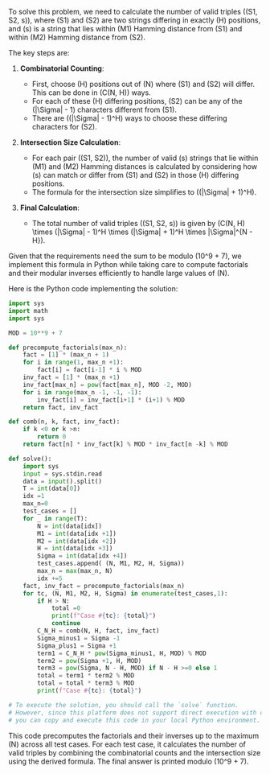 To solve this problem, we need to calculate the number of valid triples \((S1, S2, s)\), where \(S1\) and \(S2\) are two strings differing in exactly \(H\) positions, and \(s\) is a string that lies within \(M1\) Hamming distance from \(S1\) and within \(M2\) Hamming distance from \(S2\). 

The key steps are:

1. **Combinatorial Counting**: 
   - First, choose \(H\) positions out of \(N\) where \(S1\) and \(S2\) will differ. This can be done in \(C(N, H)\) ways.
   - For each of these \(H\) differing positions, \(S2\) can be any of the \(|\Sigma| - 1\) characters different from \(S1\).
   - There are \((|\Sigma| - 1)^H\) ways to choose these differing characters for \(S2\).

2. **Intersection Size Calculation**: 
   - For each pair \((S1, S2)\), the number of valid \(s\) strings that lie within \(M1\) and \(M2\) Hamming distances is calculated by considering how \(s\) can match or differ from \(S1\) and \(S2\) in those \(H\) differing positions.
   - The formula for the intersection size simplifies to \((|\Sigma| + 1)^H\).

3. **Final Calculation**:
   - The total number of valid triples \((S1, S2, s)\) is given by \(C(N, H) \times (|\Sigma| - 1)^H \times (|\Sigma| + 1)^H \times |\Sigma|^{N - H}\).

Given that the requirements need the sum to be modulo \(10^9 + 7\), we implement this formula in Python while taking care to compute factorials and their modular inverses efficiently to handle large values of \(N\).

Here is the Python code implementing the solution:

```python
import sys
import math
import sys

MOD = 10**9 + 7

def precompute_factorials(max_n):
    fact = [1] * (max_n + 1)
    for i in range(1, max_n +1):
        fact[i] = fact[i-1] * i % MOD
    inv_fact = [1] * (max_n +1)
    inv_fact[max_n] = pow(fact[max_n], MOD -2, MOD)
    for i in range(max_n -1, -1, -1):
        inv_fact[i] = inv_fact[i+1] * (i+1) % MOD
    return fact, inv_fact

def comb(n, k, fact, inv_fact):
    if k <0 or k >n:
        return 0
    return fact[n] * inv_fact[k] % MOD * inv_fact[n -k] % MOD

def solve():
    import sys
    input = sys.stdin.read
    data = input().split()
    T = int(data[0])
    idx =1
    max_n=0
    test_cases = []
    for _ in range(T):
        N = int(data[idx])
        M1 = int(data[idx +1])
        M2 = int(data[idx +2])
        H = int(data[idx +3])
        Sigma = int(data[idx +4])
        test_cases.append( (N, M1, M2, H, Sigma))
        max_n = max(max_n, N)
        idx +=5
    fact, inv_fact = precompute_factorials(max_n)
    for tc, (N, M1, M2, H, Sigma) in enumerate(test_cases,1):
        if H > N:
            total =0
            print(f"Case #{tc}: {total}")
            continue
        C_N_H = comb(N, H, fact, inv_fact)
        Sigma_minus1 = Sigma -1
        Sigma_plus1 = Sigma +1
        term1 = C_N_H * pow(Sigma_minus1, H, MOD) % MOD
        term2 = pow(Sigma +1, H, MOD)
        term3 = pow(Sigma, N - H, MOD) if N - H >=0 else 1
        total = term1 * term2 % MOD
        total = total * term3 % MOD
        print(f"Case #{tc}: {total}")
```

```python
# To execute the solution, you should call the `solve` function. 
# However, since this platform does not support direct execution with custom input,
# you can copy and execute this code in your local Python environment.
``` 

This code precomputes the factorials and their inverses up to the maximum \(N\) across all test cases. For each test case, it calculates the number of valid triples by combining the combinatorial counts and the intersection size using the derived formula. The final answer is printed modulo \(10^9 + 7\).